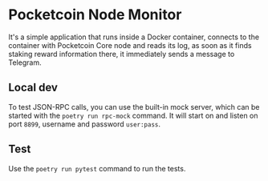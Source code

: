 # Pocketcoin Node Monitor

It's a simple application that runs inside a Docker container, connects to the container with Pocketcoin Core node and
reads its log, as soon as it finds staking reward information there, it immediately sends a message to Telegram.

## Local dev

To test JSON-RPC calls, you can use the built-in mock server, which can be started with the `poetry run rpc-mock`
command. It will start on and listen on port `8899`, username and password `user:pass`.

## Test

Use the `poetry run pytest` command to run the tests.
